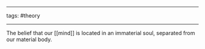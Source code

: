 ___________
tags: #theory 
___________

The belief that our [[mind]] is located in an immaterial soul, separated from our material body.